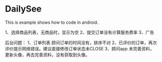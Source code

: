 DailySee
=========================

This is example shows how to code in android.

1、选择商品列表，无商品时，显示为空
2、提交订单没有计算服务费率
3、广告

后台问题：
1、订单列表 顾问订单的时间没有，排序不对
2、已评价的订单，再次评价提示网络错误。建议直接修改订单状态未CLOSE
3、顾问app 未完善资料，更新头像，再去完善资料，没有获取到头像。